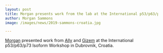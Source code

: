 ```yaml
---
layout: post
title: Morgan presents work from the lab at the International p53/p63/p73 Isoform Workshop
author: Morgan Sammons
image: /images/news/2019-sammons-croatia.jpg

---
```


[Morgan](/team/morgan-sammons/) presented work from [Ally](/team/ally-catizone/) and [Gizem](/team/gizem-karsliuzunbas) at the International p53/p63/p73 Isoform Workshop
 in Dubrovnik, Croatia. 




